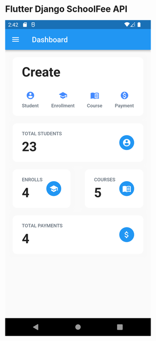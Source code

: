 # Flutter Django SchoolFee API

![dashboard](https://raw.githubusercontent.com/lynchzival/Flutter-Django-SchoolFee-API/main/screenshots/Screenshot_20220911_144220.png)
